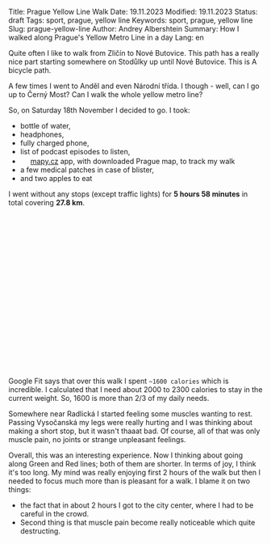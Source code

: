 Title: Prague Yellow Line Walk
Date: 19.11.2023
Modified: 19.11.2023
Status: draft
Tags: sport, prague, yellow line
Keywords: sport, prague, yellow line
Slug: prague-yellow-line
Author: Andrey Albershtein
Summary: How I walked along Prague's Yellow Metro Line in a day
Lang: en

Quite often I like to walk from Zličín to Nové Butovice. This path has a really
nice part starting somewhere on Stodůlky up until Nové Butovice. This is A
bicycle path.

A few times I went to Anděl and even Národní třída. I though - well, can I go up
to Černý Most? Can I walk the whole yellow metro line?

So, on Saturday 18th November I decided to go. I took:

- bottle of water,
- headphones,
- fully charged phone,
- list of podcast episodes to listen,
- <img width="16px" src="../static/prague-yellow-line/mapycz-icon.png"> [mapy.cz][1] app,
  with downloaded Prague map, to track my walk
- a few medical patches in case of blister,
- and two apples to eat

I went without any stops (except traffic lights) for **5 hours 58 minutes** in
total covering **27.8 km**.

<link rel="stylesheet" href="https://unpkg.com/leaflet@1.9.4/dist/leaflet.css"
    integrity="sha256-p4NxAoJBhIIN+hmNHrzRCf9tD/miZyoHS5obTRR9BMY="
    crossorigin=""/>
<script src="https://unpkg.com/leaflet@1.9.4/dist/leaflet.js"
    integrity="sha256-20nQCchB9co0qIjJZRGuk2/Z9VM+kNiyxNV1lvTlZBo="
    crossorigin=""></script>
<div id="map"></div>

Google Fit says that over this walk I spent `~1600 calories` which is
incredible. I calculated that I need about 2000 to 2300 calories to stay in the
current weight. So, 1600 is more than 2/3 of my daily needs.

Somewhere near Radlická I started feeling some muscles wanting to rest. Passing
Vysočanská my legs were really hurting and I was thinking about making a short
stop, but it wasn't thaaat bad. Of course, all of that was only muscle pain, no
joints or strange unpleasant feelings.

Overall, this was an interesting experience. Now I thinking about going along
Green and Red lines; both of them are shorter. In terms of joy, I think it's too
long. My mind was really enjoying first 2 hours of the walk but then I needed to
focus much more than is pleasant for a walk. I blame it on two things:

- the fact that in about 2 hours I got to the city center, where I had to be
  careful in the crowd.
- Second thing is that muscle pain become really noticeable which quite
  destructing.

<style>
#map {
    padding-top: 60%;
    max-width: 1150px;
    margin-bottom: 20px;
    max-height: 50vw;
}

.leaflet-control-attribution {
    display: none;
}

.leaflet-container {
    background-color:rgba(255,0,0,0.0);
}

.leaflet-layer {
    filter: brightness(0.6) invert(1) contrast(3) hue-rotate(200deg) saturate(0.3) brightness(0.7);
}

.leaflet-popup {
    margin-bottom: 10px;
}

.leaflet-popup-tip-container {
    display: none;
}

.leaflet-popup-content-wrapper {
    background: transparent;
    box-shadow: none;
}

.leaflet-popup-close-button {
    display: none;
}

.leaflet-popup-content {
    margin: 0;
}

#popup {
    --gap: 5px;
    --border-size: 1px;
    --width: 200px;
    --text-color: #ff6204;
    --background: #282c35;
    max-width: 100vw;
    border-radius: var(--gap);
    box-shadow: var(--gap) var(--text-color);
    display:nnone;
}

#popup a {
    text-decoration: none;
    color: var(--text-color);
}

#popup-figure {
    width: 100%;
    margin: 0;
}

#popup-image {
    border: var(--border-size) solid var(--background);
    border-top-left-radius: var(--gap);
    border-top-right-radius: var(--gap);
    box-sizing: border-box;
    max-width: var(--width);
    max-height: var(--width);
    width: 100%;
    height: auto;
}

#popup-figcaption {
    border: var(--border-size) solid var(--background);
    max-width: var(--width);
    box-sizing: border-box;
    padding: var(--gap);
    font-family: "Sans Serif";
    background-color: var(--background);
    border-bottom-left-radius: var(--gap);
    border-bottom-right-radius: var(--gap);
}

.leaflet-marker-icon {
  background: #ff6204;
  box-shadow: black 0px 0px 2px;
  padding: 0px 1px !important;
  border-radius: 5px;
}

</style>
<script>
  // Create Map instance
  var map = L.map('map', {
    zoomSnap: 0.1,
    zoomDelta: 0.1,
    zoomControl: false
  }).setView([50.080786, 14.428592], 12);

  // Add tile layer to the map
  L.tileLayer('https://tile.openstreetmap.org/{z}/{x}/{y}.png', {
    attribution: '',
  }).addTo(map);

  // Load and add track to the map
  // TODO remove ../ when published!
  fetch("../static/prague-yellow-line/tracks.geojson")
  .then(response => response.json())
  .then(json => {
      route = L.geoJSON(json, {
        style: function (feature) {
            return {color: "#ff6204"};
        }
        })
      map.fitBounds(route.getBounds())
      route.addTo(map)
    }
  );

  // Add images to the map
  function addImage(image, msg) {
      var metadata = fetch(image + ".json")
        .then(response => response.json())
        .then(json => {
            json = json[0];
            var latlng = [parseFloat(json["GPSLatitude"]),
                        parseFloat(json["GPSLongitude"])];

    var photoIcon = L.icon({
        iconUrl: '../static/prague-yellow-line/photo_icon.png',
        iconSize:     [24, 24], // size of the icon
        iconAnchor:   [12, 12], // point of the icon which will correspond to marker's location
        popupAnchor:  [12, -12] // point from which the popup should open relative to the iconAnchor
    });

    var marker = L.marker(latlng, {icon: photoIcon})
        .addTo(map);

    var popupContent = `
    <div id="popup">
      <a href="#">
        <figure id="popup-figure">
          <img id="popup-image" src="${image}">
          <figcaption id="popup-figcaption">
            ${msg}
          </figcaption>
        </figure>
      </a>
    </div>
    `

    var popup = L.popup()
        .setLatLng(latlng)
        .setContent(popupContent);

    marker.bindPopup(popup);
        });


  }

    var arrowIcon = L.icon({
        iconUrl: '../static/prague-yellow-line/arrow.png',
        iconSize:     [24, 24], // size of the icon
        iconAnchor:   [12, 12], // point of the icon which will correspond to marker's location
        popupAnchor:  [12, -12] // point from which the popup should open relative to the iconAnchor
    });
  var coords = L.latLng(0, 0);
    L.marker(coords, {icon: arrowIcon}).addTo(map);
L.marker(coords, {
  icon: L.divIcon({
      html: "Null Island",
      className: 'text-below-marker',
    })
}).addTo(map);

  addImage('../static/prague-yellow-line/andel_river_repairs.jpg',
            'Repair works on the Vltava\'s weir')
  addImage('../static/prague-yellow-line/andel_river_repairs_2.jpg',
            'Repair works on the Vltava\'s weir from other spot')
  addImage('../static/prague-yellow-line/cerny_most_station.jpg',
            'Inside of Černý Most station')
  addImage('../static/prague-yellow-line/cerny_most_yellow_path.jpg',
            'Almost there!')
  addImage('../static/prague-yellow-line/invalidovna_hands.jpg',
            'The building with hands designed by David Černý')
  addImage('../static/prague-yellow-line/invalidovna_woman.jpg',
            'Woman by David Černý. So cool!')
  addImage('../static/prague-yellow-line/krizikova.jpg',
            'Just an entrance to the Křižíkova station')
  addImage('../static/prague-yellow-line/rajska_zahrada_yellow_path.jpg',
            'Really great walk/bike path on top of the metro (rather Soviet style)')

</script>

[1]: https://play.google.com/store/apps/details?id=cz.seznam.mapy
